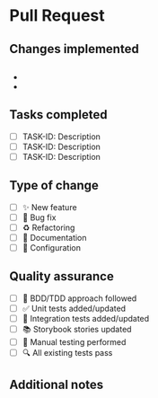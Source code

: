 # Pull Request

## Changes implemented

## <!-- List the main components or features implemented -->

-
-

## Tasks completed

<!-- List the tasks completed from the development plan with checkmarks -->

- [ ] TASK-ID: Description
- [ ] TASK-ID: Description
- [ ] TASK-ID: Description

## Type of change

<!-- Mark the appropriate option(s) with an "x" -->

- [ ] ✨ New feature
- [ ] 🐛 Bug fix
- [ ] ♻️ Refactoring
- [ ] 📝 Documentation
- [ ] 🔧 Configuration

## Quality assurance

<!-- Mark all that apply with an "x" -->

- [ ] 🧪 BDD/TDD approach followed
- [ ] ✅ Unit tests added/updated
- [ ] 🔄 Integration tests added/updated
- [ ] 📚 Storybook stories updated
- [ ] 🧠 Manual testing performed
- [ ] 🔍 All existing tests pass

## Additional notes

<!-- Any other information that would be useful for reviewers -->
